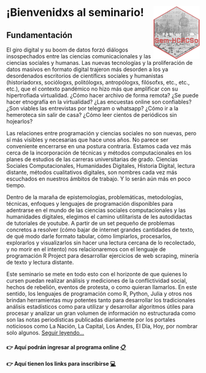 # ¡Bienvenidxs al seminario! <img src="img/seminario.png" align="right" height="139"/>

## Fundamentación

El giro digital y su boom de datos forzó diálogos insospechados entre las ciencias comunicacionales y las ciencias sociales y humanas. Las nuevas tecnologías y la proliferación de datos masivos en formato digital trajeron más desorden a los ya desordenados escritorios de científicxs sociales y humanistas (historiadorxs, sociólogxs, politólogxs, antropólogxs, filósofxs, etc., etc., etc.), que el contexto pandémico no hizo más que amplificar con su hipertrofiada virtualidad. ¿Cómo hacer archivo de forma remota? ¿Se puede hacer etnografía en la virtualidad? ¿Las encuestas online son confiables? ¿Son viables las entrevistas por telegram o whatsapp? ¿Cómo ir a la hemeroteca sin salir de casa? ¿Cómo leer cientos de periódicos sin hojearlos?

Las relaciones entre programación y ciencias sociales no son nuevas, pero sí más visibles y necesarias que hace unos años. No parece ser conveniente encerrarse en una postura contraria. Estamos cada vez más cerca de la incorporación de técnicas y métodos computacionales en los planes de estudios de las carreras universitarias de grado. Ciencias Sociales Computacionales, Humanidades Digitales, Historia Digital, lectura distante, métodos cualitativos digitales, son nombres cada vez más escuchados en nuestros ámbitos de trabajo. Y lo serán aún más en poco tiempo.

Dentro de la maraña de epistemologías, problemáticas, metodologías, técnicas, enfoques y lenguajes de programación disponibles para adentrarse en el mundo de las ciencias sociales computacionales y las humanidades digitales, elegimos el camino utilitarista de les autodidactas de tutoriales de youtube. A partir de un set pequeño de problemas concretos a resolver (cómo bajar de internet grandes cantidades de texto, de qué modo darle formato tabular, cómo limpiarlos, procesarlos, explorarlos y visualizarlos sin hacer una lectura cercana de lo recolectado, y no morir en el intento) nos relacionaremos con el lenguaje de programación R Project para desarrollar ejercicios de web scraping, minería de texto y lectura distante.

Este seminario se mete en todo esto con el horizonte de que quienes lo cursen puedan realizar análisis y mediciones de la conflictividad social, hechos de rebelión, eventos de protesta, o como quieran llamarlos. En este sentido, los lenguajes de programación como R, Python, Julia y otros nos brindan herramientas muy potentes tanto para desarrollar los tradicionales análisis estadísticos como para utilizar y desarrollar algoritmos útiles para procesar y analizar un gran volumen de información no estructurada como son las notas periodísticas publicadas diariamente por los portales noticiosos como La Nación, La Capital, Los Andes, El Día, Hoy, por nombrar solo algunos.
[Seguir leyendo...](https://agusnieto77.github.io/Sem-HCACSo/programa)

#### 👉 Aquí podrán ingresar al programa online [📋](https://agusnieto77.github.io/Sem-HCACSo/programa)

#### 👉 Aquí tienen los links para inscribirse [💻](https://www.fahce.unlp.edu.ar/facultad/secretarias-y-prosecretarias/posgrado/doctorado/doctorado-en-historia/cursos-y-seminarios/cursoposgrado-220706181701444309)

